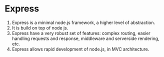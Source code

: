 # Express

1. Express is a minimal node.js framework, a higher level of abstraction.
2. It is build on top of node js.
3. Express have a very robust set of features: complex routing, easier handling requests and response, middleware and serverside rendering, etc.
4. Express allows rapid development of node.js, in MVC architecture.
